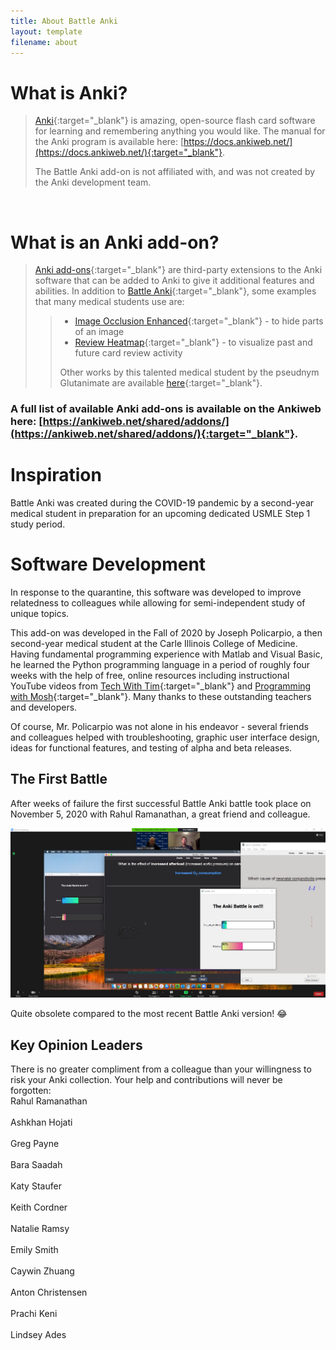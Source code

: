 ```yaml
---
title: About Battle Anki
layout: template
filename: about
---
```


# What is Anki?

>[Anki](https://apps.ankiweb.net/){:target="_blank"} is amazing, open-source flash card software for learning and remembering anything you
>would like. The manual for the Anki program is available here: [https://docs.ankiweb.net/](https://docs.ankiweb.net/){:target="_blank"}.
>
>The Battle Anki add-on is not affiliated with, and was not created by the Anki development team.

<br>

# What is an Anki add-on?

>[Anki add-ons](https://docs.ankiweb.net/addons.html?highlight=add#add-ons){:target="_blank"} are third-party extensions to the Anki software
>that can be added to Anki to give it additional features and abilities. In addition to
>[Battle Anki](https://ankiweb.net/shared/info/613520216){:target="_blank"}, some examples that many medical students use are:
>>- [Image Occlusion Enhanced](https://ankiweb.net/shared/info/1111933094){:target="_blank"} - to hide parts of an image
>>- [Review Heatmap](https://ankiweb.net/shared/info/1771074083){:target="_blank"} - to visualize past and future card review activity
>>
>> Other works by this talented medical student by the pseudnym Glutanimate are available
>> [here](https://glutanimate.com/projects/#anki-addons){:target="_blank"}.

### A full list of available Anki add-ons is available on the Ankiweb here: [https://ankiweb.net/shared/addons/](https://ankiweb.net/shared/addons/){:target="_blank"}.

# Inspiration

 Battle Anki was created during the COVID-19 pandemic by a second-year medical student in preparation for an upcoming
 dedicated USMLE Step 1 study period. 

# Software Development
 
 In response to the quarantine, this software was developed to improve relatedness to colleagues while allowing for
 semi-independent study of unique topics.
 
 This add-on was developed in the Fall of 2020 by Joseph Policarpio, a then second-year medical student
 at the Carle Illinois College of Medicine. Having fundamental programming experience with Matlab and Visual Basic, he 
 learned the Python programming language in a period of roughly four weeks with the help of free, online resources 
 including instructional YouTube videos from [Tech With Tim](https://www.youtube.com/c/TechWithTim){:target="_blank"} and [Programming
 with Mosh](https://www.youtube.com/c/programmingwithmosh){:target="_blank"}. Many thanks to these outstanding teachers and developers.
 
 Of course, Mr. Policarpio was not alone in his endeavor - several friends and colleagues helped with troubleshooting, graphic user
 interface design,  ideas for functional features, and testing of alpha and beta releases.

## The First Battle 

After weeks of failure the first successful Battle Anki battle took place on November 5, 2020 with Rahul Ramanathan, a great friend and colleague.

![The first battle with Rahul](./Images/thefirstbattlewithRahul.jpg)

Quite obsolete compared to the most recent Battle Anki version! :joy:
 
## Key Opinion Leaders
 
There is no greater compliment from a colleague than your willingness to risk your Anki collection. 
Your help and contributions will never be forgotten: <br>
Rahul Ramanathan <br> <br>
Ashkhan Hojati <br> <br>
Greg Payne <br> <br>
Bara Saadah <br> <br>
Katy Staufer <br> <br>
Keith Cordner <br> <br>
Natalie Ramsy <br> <br>
Emily Smith <br> <br>
Caywin Zhuang <br> <br>
Anton Christensen <br> <br>
Prachi Keni <br> <br>
Lindsey Ades <br> <br>


